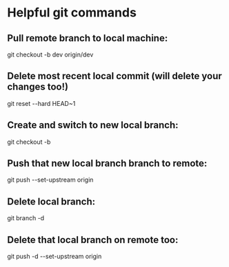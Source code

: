 # Helpful git commands

## Pull remote branch to local machine:
git checkout -b dev origin/dev

## Delete most recent local commit (will delete your changes too!)
git reset --hard HEAD~1

## Create and switch to new local branch:
git checkout -b <branch-name>

## Push that new local branch branch to remote:
git push --set-upstream origin <branch-name>

## Delete local branch:
git branch -d <branch-name>

## Delete that local branch on remote too:
git push -d --set-upstream origin <branch-name>
